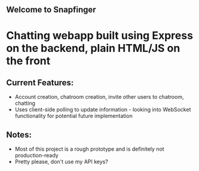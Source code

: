 ## Welcome to Snapfinger
# Chatting webapp built using Express on the backend, plain HTML/JS on the front

## Current Features:
* Account creation, chatroom creation, invite other users to chatroom, chatting
* Uses client-side polling to update information - looking into WebSocket functionality for potential future implementation

## Notes:
* Most of this project is a rough prototype and is definitely not production-ready
* Pretty please, don't use my API keys?
